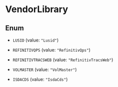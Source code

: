 

# VendorLibrary

## Enum


* `LUSID` (value: `"Lusid"`)

* `REFINITIVQPS` (value: `"RefinitivQps"`)

* `REFINITIVTRACSWEB` (value: `"RefinitivTracsWeb"`)

* `VOLMASTER` (value: `"VolMaster"`)

* `ISDACDS` (value: `"IsdaCds"`)




